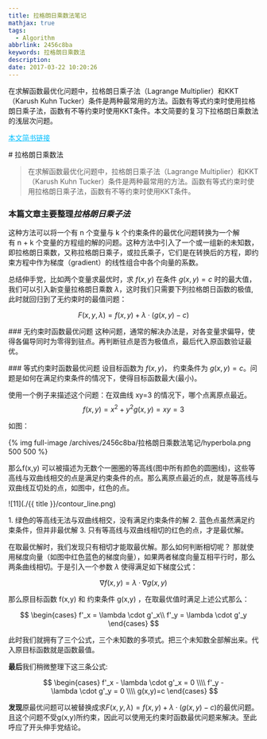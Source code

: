 ```yaml
---
title: 拉格朗日乘数法笔记
mathjax: true
tags:
  - Algorithm
abbrlink: 2456c8ba
keywords: 拉格朗日乘数法
description: 
date: 2017-03-22 10:20:26
---
```


在求解函数最优化问题中，拉格朗日乘子法（Lagrange Multiplier）和KKT（Karush Kuhn Tucker）条件是两种最常用的方法。函数有等式约束时使用拉格朗日乘子法，函数有不等约束时使用KKT条件。本文简要的复习下拉格朗日乘数法的浅层次问题。

<!-- more -->
<a href="https://www.jianshu.com/p/c01401d7ccd3"
target="_blank" rel="noopener" style="color: deepskyblue;">本文简书链接
</a>


# 拉格朗日乘数法

>在求解函数最优化问题中，拉格朗日乘子法（Lagrange Multiplier）和KKT（Karush Kuhn Tucker）条件是两种最常用的方法。函数有等式约束时使用拉格朗日乘子法，函数有不等约束时使用KKT条件。

### 本篇文章主要整理*拉格朗日乘子法*

这种方法可以将一个有 n 个变量与 k 个约束条件的最优化问题转换为一个解有 n + k 个变量的方程组的解的问题。这种方法中引入了一个或一组新的未知数，即拉格朗日乘数，又称拉格朗日乘子，或拉氏乘子，它们是在转换后的方程，即约束方程中作为梯度（gradient）的线性组合中各个向量的系数。

总结伸手党，比如两个变量求最优时，求 $f(x, y)$ 在条件 $ g(x,y)=c $ 时的最大值，我们可以引入新变量拉格朗日乘数 $ \lambda $，这时我们只需要下列拉格朗日函数的极值,此时就回归到了无约束时的最值问题：

$$
F(x,y,\lambda) = f(x,y)+\lambda \cdot(g(x,y)-c)
$$

### 无约束时函数最优问题
这种问题，通常的解决办法是，对各变量求偏导，使得各偏导同时为零得到驻点。再判断驻点是否为极值点，最后代入原函数验证最优。

### 等式约束时函数最优问题
设目标函数为 $f(x,y)$， 约束条件为 $g(x,y)=c$。问题是如何在满足约束条件的情况下，使得目标函数最大(最小)。

使用一个例子来描述这个问题：在双曲线 xy=3 的情况下，哪个点离原点最近。
$$ f(x,y)=x^2+y^2 g(x,y)=xy=3 $$

如图：

{% img full-image  /archives/2456c8ba/拉格朗日乘数法笔记/hyperbola.png 500 500 %}

那么f(x,y) 可以被描述为无数个一圈圈的等高线(图中所有颜色的圆圈线)，这些等高线与双曲线相交的点是满足约束条件的点。那么离原点最近的点，就是等高线与双曲线互切处的点，如图中，红色的点。

![11](./{{ title }}/contour_line.png)

1. 绿色的等高线无法与双曲线相交，没有满足约束条件的解
2. 蓝色点虽然满足约束条件，但并非最优解
3. 只有等高线与双曲线相切的红色的点，才是最优解。

在取最优解时，我们发现只有相切才能取最优解。那么如何判断相切呢？ 那就使用梯度向量（如图中红色蓝色的梯度向量），如果两者梯度向量互相平行时，那么两条曲线相切。于是引入一个参数 $\lambda$ 使得满足如下梯度公式：

$$
\nabla f(x,y) = \lambda \cdot \nabla g(x, y)
$$

那么原目标函数 f(x,y) 和 约束条件 g(x,y) ，在取最优值时满足上述公式那么：

$$ 
\begin{cases}
f'_x = \lambda \cdot g'_x\\
f'_y = \lambda \cdot g'_y
\end{cases}
$$



此时我们就拥有了三个公式，三个未知数的多项式。把三个未知数全部解出来。代入原目标函数就是函数最值。

**最后**我们稍微整理下这三条公式:

$$
\begin{cases}
f'_x - \lambda \cdot g'_x = 0 \\\\
f'_y - \lambda \cdot g'_y = 0 \\\\
g(x,y)=c
\end{cases}
$$


**发现**原最优问题可以被替换成求$F(x,y,\lambda) = f(x,y)+\lambda \cdot(g(x,y)-c)$的最优问题。且这个问题不受g(x,y)所约束，因此可以使用无约束时函数最优问题来解决。至此呼应了开头伸手党结论。

